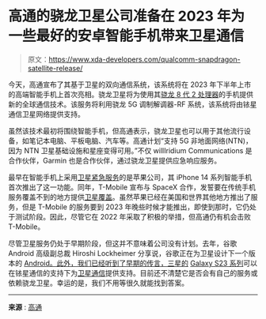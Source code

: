 # 高通的骁龙卫星公司准备在 2023 年为一些最好的安卓智能手机带来卫星通信

> 原文：<https://www.xda-developers.com/qualcomm-snapdragon-satellite-release/>

今天，高通宣布了其基于卫星的双向通信系统，该系统将在 2023 年下半年上市的高端智能手机上首次亮相。骁龙卫星将为使用其[骁龙 8 代 2 处理器](https://www.xda-developers.com/qualcomm-snapdragon-8-gen-2/)的手机提供新的全球通信技术。该服务将利用骁龙 5G 调制解调器-RF 系统，该系统将由铱星通信卫星网络提供支持。

虽然该技术最初将围绕智能手机，但高通表示，骁龙卫星也可以用于其他流行设备，如笔记本电脑、平板电脑、汽车等。高通计划“支持 5G 非地面网络(NTN)，因为 NTN 卫星基础设施和星座变得可用。”不仅 willIridium Communications 是合作伙伴，Garmin 也是合作伙伴，通过骁龙卫星提供应急响应服务。

最早在智能手机上采用[卫星紧急服务](https://www.xda-developers.com/iphone-14-series-emergency-sos-via-satellite-communication/)的是苹果公司，其 iPhone 14 系列智能手机首次推出了这一功能。同年，T-Mobile 宣布与 SpaceX 合作，发誓要在传统手机服务覆盖不到的地方提供[卫星覆盖](https://www.xda-developers.com/t-mobile-unveils-coverage-above-and-beyond/)。虽然苹果已经在美国和世界其他地方推出了服务，但是 T-Mobile 的服务要到 2023 年晚些时候才能推出，即使到那时，它仍处于测试阶段。因此，尽管它在 2022 年采取了积极的举措，但高通仍有机会击败 T-Mobile。

尽管卫星服务仍处于早期阶段，但这并不意味着公司没有计划。去年，谷歌 Android 高级副总裁 Hiroshi Lockheimer 分享说，谷歌正在为卫星设计下一个版本的 [Android。此外，我们已经听到了早期的传言，三星的](https://www.xda-developers.com/google-codename-android-14/) [Galaxy S23 系列](https://www.xda-developers.com/samsung-galaxy-s23/)可以在铱星通信的支持下为[卫星通信](https://www.xda-developers.com/samsung-galaxy-s23-series-satellite-communication-rumor/)提供支持。目前还不清楚它是否会有自己的服务或依赖骁龙卫星。幸运的是，我们不用等很久就能找到答案。

* * *

**来源** : [高通](https://www.qualcomm.com/news/releases/2023/01/qualcomm-introduces-snapdragon-satellite--the-world-s-first-sate)